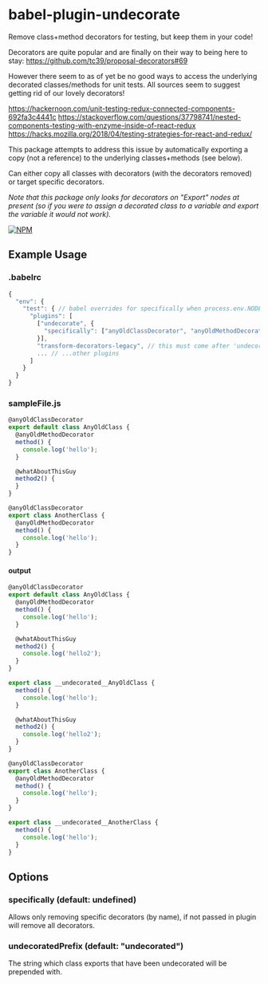 # babel-plugin-undecorate
Remove class+method decorators for testing, but keep them in your code!

Decorators are quite popular and are finally on their way to being here to stay: https://github.com/tc39/proposal-decorators#69

However there seem to as of yet be no good ways to access the underlying decorated classes/methods for unit tests.  All sources seem to suggest getting rid of our lovely decorators!

https://hackernoon.com/unit-testing-redux-connected-components-692fa3c4441c
https://stackoverflow.com/questions/37798741/nested-components-testing-with-enzyme-inside-of-react-redux
https://hacks.mozilla.org/2018/04/testing-strategies-for-react-and-redux/

This package attempts to address this issue by automatically exporting a copy (not a reference) to the underlying classes+methods (see below).

Can either copy all classes with decorators (with the decorators removed) or target specific decorators.

*Note that this package only looks for decorators on "Export" nodes at present (so if you were to assign a decorated class to a variable and export the variable it would not work).*

[![NPM][nodei-image]][nodei-url]

## Example Usage

### .babelrc
```js
{
  "env": {
    "test": { // babel overrides for specifically when process.env.NODE_ENV = "test"
      "plugins": [
        ["undecorate", {
          "specifically": ["anyOldClassDecorator", "anyOldMethodDecorator"]
        }],
        "transform-decorators-legacy", // this must come after 'undecorate'
        ... // ...other plugins
      ]
    }
  }
}
```

### sampleFile.js
```js
@anyOldClassDecorator
export default class AnyOldClass {
  @anyOldMethodDecorator
  method() {
    console.log('hello');  	
  }

  @whatAboutThisGuy
  method2() {
  }
}

@anyOldClassDecorator
export class AnotherClass {
  @anyOldMethodDecorator
  method() {
    console.log('hello');  	
  }
}
```
#### output
```js
@anyOldClassDecorator
export default class AnyOldClass {
  @anyOldMethodDecorator
  method() {
    console.log('hello');  	
  }

  @whatAboutThisGuy
  method2() {
    console.log('hello2');
  }
}

export class __undecorated__AnyOldClass {
  method() {
    console.log('hello');  	
  }

  @whatAboutThisGuy
  method2() {
    console.log('hello2');
  }
}

@anyOldClassDecorator
export class AnotherClass {
  @anyOldMethodDecorator
  method() {
    console.log('hello');  	
  }
}

export class __undecorated__AnotherClass {
  method() {
    console.log('hello');  	
  }
}
```

## Options
### specifically <Array> (default: undefined)
Allows only removing specific decorators (by name), if not passed in plugin will remove all decorators.

### undecoratedPrefix <String> (default: "__undecorated__")
The string which class exports that have been undecorated will be prepended with.

[nodei-image]: https://nodei.co/npm/babel-plugin-undecorate.png?downloads=true&downloadRank=true&stars=true
[nodei-url]: https://www.npmjs.com/package/babel-plugin-undecorate

